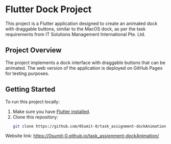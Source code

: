 # Flutter Dock Project

This project is a Flutter application designed to create an animated dock with draggable buttons, similar to the MacOS dock, as per the task requirements from IT Solutions Management International Pte. Ltd.

## Project Overview

The project implements a dock interface with draggable buttons that can be animated. The web version of the application is deployed on GitHub Pages for testing purposes.

## Getting Started

To run this project locally:

1. Make sure you have [Flutter installed](https://docs.flutter.dev/get-started/install).
2. Clone this repository:
   ```bash
   git clone https://github.com/0Sumit-0/task_assignment-dockAnimation.git

Website link:
  https://0sumit-0.github.io/task_assignment-dockAnimation/
